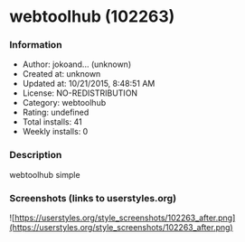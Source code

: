 # webtoolhub (102263)

### Information
- Author: jokoand... (unknown)
- Created at: unknown
- Updated at: 10/21/2015, 8:48:51 AM
- License: NO-REDISTRIBUTION
- Category: webtoolhub
- Rating: undefined
- Total installs: 41
- Weekly installs: 0


### Description
webtoolhub simple


### Screenshots (links to userstyles.org)
![https://userstyles.org/style_screenshots/102263_after.png](https://userstyles.org/style_screenshots/102263_after.png)



